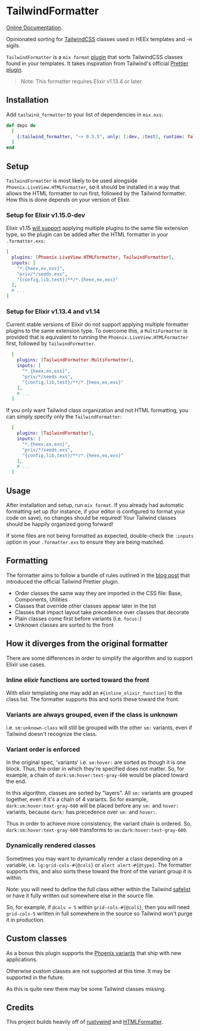 # TailwindFormatter

[Online Documentation](https://hexdocs.pm/tailwind_formatter).

<!-- MDOC !-->

Opinionated sorting for [TailwindCSS](https://tailwindcss.com)
classes used in HEEx templates and `~H` sigils.

`TailwindFormatter` is a `mix format` [plugin](https://hexdocs.pm/mix/main/Mix.Tasks.Format.html#module-plugins)
that sorts TailwindCSS classes found in your templates. It takes
inspiration from Tailwind's official [Prettier plugin](https://tailwindcss.com/blog/automatic-class-sorting-with-prettier).

> Note: This formatter requires Elixir v1.13.4 or later.

## Installation

Add `tailwind_formatter` to your list of dependencies in `mix.exs`:

```elixir
def deps do
  [
    {:tailwind_formatter, "~> 0.3.5", only: [:dev, :test], runtime: false}
  ]
end
```

## Setup

`TailwindFormatter` is most likely to be used alongside `Phoenix.LiveView.HTMLFormatter`,
so it should be installed in a way that allows the HTML formatter to
run first, followed by the Tailwind formatter. How this is done
depends on your version of Elixir.

### Setup for Elixir v1.15.0-dev

Elixir v1.15 [will support](https://github.com/elixir-lang/elixir/pull/12032)
applying multiple plugins to the same file extension type, so the
plugin can be added after the HTML formatter in your `.formatter.exs`:

```elixir
[
  plugins: [Phoenix.LiveView.HTMLFormatter, TailwindFormatter],
  inputs: [
    "*.{heex,ex,exs}",
    "priv/*/seeds.exs",
    "{config,lib,test}/**/*.{heex,ex,exs}"
  ],
  # ...
]
```

### Setup for Elixir v1.13.4 and v1.14

Current stable versions of Elixir do not support applying multiple
formatter plugins to the same extension type. To overcome this, a
`MultiFormatter` is provided that is equivalent to running the
`Phoenix.LiveView.HTMLFormatter` first, followed by
`TailwindFormatter`.

```elixir
  [
    plugins: [TailwindFormatter.MultiFormatter],
    inputs: [
      "*.{heex,ex,exs}",
      "priv/*/seeds.exs",
      "{config,lib,test}/**/*.{heex,ex,exs}"
    ],
    # ...
  ]
```

If you only want Tailwind class organization and not HTML formatting,
you can simply specify only the `TailwindFormatter`:

```elixir
  [
    plugins: [TailwindFormatter],
    inputs: [
      "*.{heex,ex,exs}",
      "priv/*/seeds.exs",
      "{config,lib,test}/**/*.{heex,ex,exs}"
    ],
    # ...
  ]
```

## Usage

After installation and setup, run `mix format`. If you already had
automatic formatting set up (for instance, if your editor is configured
to format your code on save), no changes should be required! Your
Tailwind classes should be happily organized going forward!

If some files are not being formatted as expected, double-check the
`:inputs` option in your `.formatter.exs` to ensure they are being
matched.

## Formatting

The formatter aims to follow a bundle of rules outlined in the [blog post](https://tailwindcss.com/blog/automatic-class-sorting-with-prettier)
that introduced the official Tailwind Prettier plugin.

- Order classes the same way they are imported in the CSS file: Base, Components, Utilities
- Classes that override other classes appear later in the list
- Classes that impact layout take precedence over classes that decorate
- Plain classes come first before variants (i.e. `focus:`)
- Unknown classes are sorted to the front

## How it diverges from the original formatter

There are some differences in order to simplify the algorithm and to support Elixir use cases.

### Inline elixir functions are sorted toward the front

With elixir templating one may add an `#{inline_elixir_function}` to the class list.
The formatter supports this and sorts these toward the front.

### Variants are always grouped, even if the class is unknown

i.e. `sm:unknown-class` will still be grouped with the other `sm:` variants, even if Tailwind doesn't recognize the class.

### Variant order is enforced

In the original spec, 'variants' i.e. `sm:hover:` are sorted as though it is one block.
Thus, the order in which they're specified does not matter.
So, for example, a chain of `dark:sm:hover:text-gray-600` would be placed toward the end.

In this algorithm, classes are sorted by "layers".
All `sm:` variants are grouped together, even if it's a chain of 4 variants.
So for example, `dark:sm:hover:text-gray-600` will be placed before any `sm:` and `hover:` variants, because `dark:` has precedence over `sm:` and `hover:`.

Thus in order to achieve more consistency, the variant chain is ordered.
So, `dark:sm:hover:text-gray-600` transforms to `sm:dark:hover:text-gray-600`.


### Dynamically rendered classes

Sometimes you may want to dynamically render a class depending on a variable,
i.e. `lg:grid-cols-#{@cols}` or `alert alert-#{@type}`.  The formatter supports
this, and also sorts these toward the front of the variant group it is within.

Note: you will need to define the full class either within the Tailwind
[safelist](https://tailwindcss.com/docs/content-configuration#safelisting-classes)
or have it fully written out somewhere else in the source file.

So, for example, if `@cols = 5` within `grid-cols-#{@cols}`, then you will need
`grid-cols-5` written in full somewhere in the source so Tailwind won't purge it
in production.

## Custom classes

As a bonus this plugin supports the [Phoenix variants](https://fly.io/phoenix-files/phoenix-liveview-tailwind-variants/)
that ship with new applications.

Otherwise custom classes are not supported at this time. It may be supported in the future.

As this is quite new there may be some Tailwind classes missing.

## Credits

This project builds heavily off of [rustywind](https://github.com/avencera/rustywind)
and [HTMLFormatter](https://hexdocs.pm/phoenix_live_view/Phoenix.LiveView.HTMLFormatter.html).

